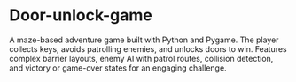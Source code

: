 # Door-unlock-game
A maze-based adventure game built with Python and Pygame. The player collects keys, avoids patrolling enemies, and unlocks doors to win. Features complex barrier layouts, enemy AI with patrol routes, collision detection, and victory or game-over states for an engaging challenge.
